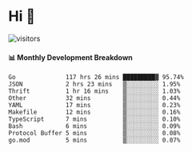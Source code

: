 # Hi 👋
 
![visitors](https://visitor-badge.glitch.me/badge?page_id=sorcererxw.sorcererx)

#### 📊 Monthly Development Breakdown

<!--START_SECTION:waka-->
```text
Go              117 hrs 26 mins █████████▓ 95.74%
JSON            2 hrs 23 mins   ▒░░░░░░░░░ 1.95%
Thrift          1 hr 16 mins    ▒░░░░░░░░░ 1.03%
Other           32 mins         ▒░░░░░░░░░ 0.44%
YAML            17 mins         ▒░░░░░░░░░ 0.23%
Makefile        12 mins         ▒░░░░░░░░░ 0.16%
TypeScript      7 mins          ▒░░░░░░░░░ 0.10%
Bash            6 mins          ▒░░░░░░░░░ 0.09%
Protocol Buffer 5 mins          ▒░░░░░░░░░ 0.08%
go.mod          5 mins          ▒░░░░░░░░░ 0.07%
```
<!--END_SECTION:waka-->

